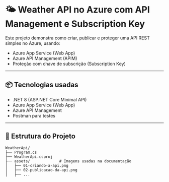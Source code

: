 # 🌤️ Weather API no Azure com API Management e Subscription Key

Este projeto demonstra como criar, publicar e proteger uma API REST simples no Azure, usando:
- Azure App Service (Web App)
- Azure API Management (APIM)
- Proteção com chave de subscrição (Subscription Key)

---

## 📦 Tecnologias usadas

- .NET 8 (ASP.NET Core Minimal API)
- Azure App Service (Web App)
- Azure API Management
- Postman para testes

---

## 📁 Estrutura do Projeto

```
WeatherApi/
├── Program.cs
├── WeatherApi.csproj
├── assets/             # Imagens usadas na documentação
│   ├── 01-criando-a-api.png
│   ├── 02-publicacao-da-api.png
│   ├── ...
```